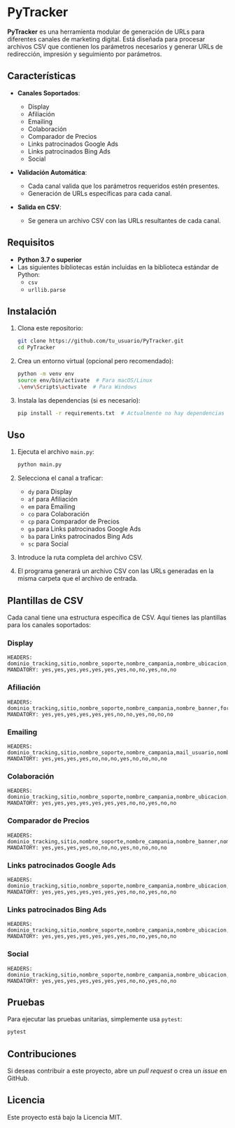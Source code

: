 
# PyTracker

**PyTracker** es una herramienta modular de generación de URLs para diferentes canales de marketing digital. Está diseñada para procesar archivos CSV que contienen los parámetros necesarios y generar URLs de redirección, impresión y seguimiento por parámetros.

## Características

- **Canales Soportados**:
  - Display
  - Afiliación
  - Emailing
  - Colaboración
  - Comparador de Precios
  - Links patrocinados Google Ads
  - Links patrocinados Bing Ads
  - Social

- **Validación Automática**:
  - Cada canal valida que los parámetros requeridos estén presentes.
  - Generación de URLs específicas para cada canal.

- **Salida en CSV**:
  - Se genera un archivo CSV con las URLs resultantes de cada canal.

## Requisitos

- **Python 3.7 o superior**
- Las siguientes bibliotecas están incluidas en la biblioteca estándar de Python:
  - `csv`
  - `urllib.parse`

## Instalación

1. Clona este repositorio:
   ```bash
   git clone https://github.com/tu_usuario/PyTracker.git
   cd PyTracker
   ```

2. Crea un entorno virtual (opcional pero recomendado):
   ```bash
   python -m venv env
   source env/bin/activate  # Para macOS/Linux
   .\env\Scripts\activate  # Para Windows
   ```

3. Instala las dependencias (si es necesario):
   ```bash
   pip install -r requirements.txt  # Actualmente no hay dependencias externas
   ```

## Uso

1. Ejecuta el archivo `main.py`:
   ```bash
   python main.py
   ```

2. Selecciona el canal a traficar:
   - `dy` para Display
   - `af` para Afiliación
   - `em` para Emailing
   - `co` para Colaboración
   - `cp` para Comparador de Precios
   - `ga` para Links patrocinados Google Ads
   - `ba` para Links patrocinados Bing Ads
   - `sc` para Social

3. Introduce la ruta completa del archivo CSV.

4. El programa generará un archivo CSV con las URLs generadas en la misma carpeta que el archivo de entrada.

## Plantillas de CSV

Cada canal tiene una estructura específica de CSV. Aquí tienes las plantillas para los canales soportados:

### Display

```
HEADERS: dominio_tracking,sitio,nombre_soporte,nombre_campania,nombre_ubicacion,nombre_banner,formato_banner,nombre_segmento,valor_segmento,url_destino,adid,idfa
MANDATORY: yes,yes,yes,yes,yes,yes,yes,no,no,yes,no,no
```

### Afiliación

```
HEADERS: dominio_tracking,sitio,nombre_soporte,nombre_campania,nombre_banner,formato_banner,nombre_segmento,valor_segmento,url_destino,nombre_plan_medios,adid,idfa
MANDATORY: yes,yes,yes,yes,yes,yes,no,no,yes,no,no,no
```

### Emailing

```
HEADERS: dominio_tracking,sitio,nombre_soporte,nombre_campania,mail_usuario,nombre_segmento,valor_segmento,url_destino,nombre_plan_medios,id_cliente,adid,idfa
MANDATORY: yes,yes,yes,yes,no,no,no,yes,no,no,no,no
```

### Colaboración

```
HEADERS: dominio_tracking,sitio,nombre_soporte,nombre_campania,nombre_ubicacion,nombre_banner,formato_banner,nombre_segmento,valor_segmento,url_destino,adid,idfa
MANDATORY: yes,yes,yes,yes,yes,yes,yes,no,no,yes,no,no
```

### Comparador de Precios

```
HEADERS: dominio_tracking,sitio,nombre_soporte,nombre_campania,nombre_banner,nombre_segmento,valor_segmento,url_destino,nombre_plan_medios,adid,idfa
MANDATORY: yes,yes,yes,yes,no,no,no,yes,no,no,no,no
```

### Links patrocinados Google Ads

```
HEADERS: dominio_tracking,sitio,nombre_soporte,nombre_campania,nombre_ubicacion,nombre_banner,formato_banner,nombre_segmento,valor_segmento,url_destino,adid,idfa
MANDATORY: yes,yes,yes,yes,yes,yes,yes,no,no,yes,no,no
```

### Links patrocinados Bing Ads

```
HEADERS: dominio_tracking,sitio,nombre_soporte,nombre_campania,nombre_ubicacion,nombre_banner,formato_banner,nombre_segmento,valor_segmento,url_destino,adid,idfa
MANDATORY: yes,yes,yes,yes,yes,yes,yes,no,no,yes,no,no
```

### Social

```
HEADERS: dominio_tracking,sitio,nombre_soporte,nombre_campania,nombre_ubicacion,nombre_banner,formato_banner,nombre_segmento,valor_segmento,url_destino,nombre_plan_medios,adid,idfa
MANDATORY: yes,yes,yes,yes,yes,yes,yes,no,no,yes,no,no
```

## Pruebas

Para ejecutar las pruebas unitarias, simplemente usa `pytest`:

```bash
pytest
```

## Contribuciones

Si deseas contribuir a este proyecto, abre un _pull request_ o crea un _issue_ en GitHub.

## Licencia

Este proyecto está bajo la Licencia MIT.
